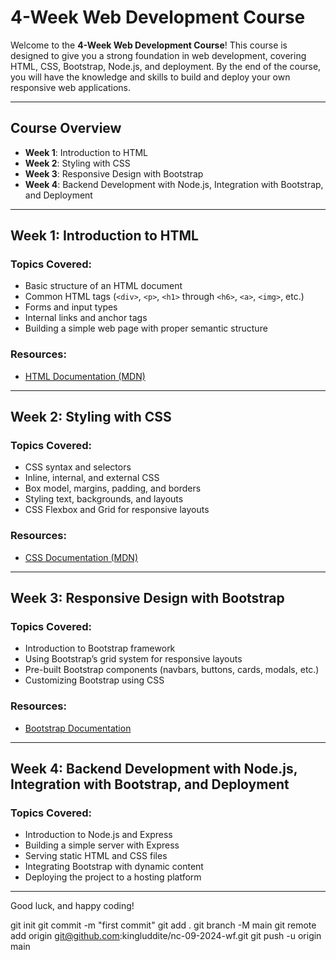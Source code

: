 # 4-Week Web Development Course

Welcome to the **4-Week Web Development Course**! This course is designed to give you a strong foundation in web development, covering HTML, CSS, Bootstrap, Node.js, and deployment. By the end of the course, you will have the knowledge and skills to build and deploy your own responsive web applications.

---

## Course Overview

- **Week 1**: Introduction to HTML
- **Week 2**: Styling with CSS
- **Week 3**: Responsive Design with Bootstrap
- **Week 4**: Backend Development with Node.js, Integration with Bootstrap, and Deployment

---

## Week 1: Introduction to HTML

### Topics Covered:

- Basic structure of an HTML document
- Common HTML tags (`<div>`, `<p>`, `<h1>` through `<h6>`, `<a>`, `<img>`, etc.)
- Forms and input types
- Internal links and anchor tags
- Building a simple web page with proper semantic structure

### Resources:

- [HTML Documentation (MDN)](https://developer.mozilla.org/en-US/docs/Web/HTML)

---

## Week 2: Styling with CSS

### Topics Covered:

- CSS syntax and selectors
- Inline, internal, and external CSS
- Box model, margins, padding, and borders
- Styling text, backgrounds, and layouts
- CSS Flexbox and Grid for responsive layouts

### Resources:

- [CSS Documentation (MDN)](https://developer.mozilla.org/en-US/docs/Web/CSS)

---

## Week 3: Responsive Design with Bootstrap

### Topics Covered:

- Introduction to Bootstrap framework
- Using Bootstrap’s grid system for responsive layouts
- Pre-built Bootstrap components (navbars, buttons, cards, modals, etc.)
- Customizing Bootstrap using CSS

### Resources:

- [Bootstrap Documentation](https://getbootstrap.com/)

---

## Week 4: Backend Development with Node.js, Integration with Bootstrap, and Deployment

### Topics Covered:

- Introduction to Node.js and Express
- Building a simple server with Express
- Serving static HTML and CSS files
- Integrating Bootstrap with dynamic content
- Deploying the project to a hosting platform

---

Good luck, and happy coding!


git init
git commit -m "first commit"
git add .
git branch -M main
git remote add origin git@github.com:kingluddite/nc-09-2024-wf.git
git push -u origin main